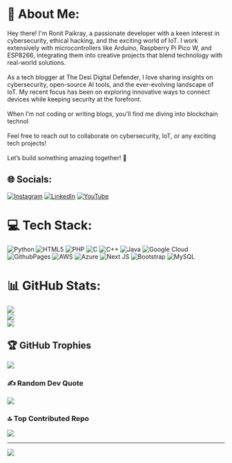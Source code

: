 # 💫 About Me:
Hey there! I'm Ronit Paikray, a passionate developer with a keen interest in cybersecurity, ethical hacking, and the exciting world of IoT. I work extensively with microcontrollers like Arduino, Raspberry Pi Pico W, and ESP8266, integrating them into creative projects that blend technology with real-world solutions.<br><br>As a tech blogger at The Desi Digital Defender, I love sharing insights on cybersecurity, open-source AI tools, and the ever-evolving landscape of IoT. My recent focus has been on exploring innovative ways to connect devices while keeping security at the forefront.<br><br>When I’m not coding or writing blogs, you'll find me diving into blockchain technol<br><br>Feel free to reach out to collaborate on cybersecurity, IoT, or any exciting tech projects!<br><br>Let’s build something amazing together! 🚀


## 🌐 Socials:
[![Instagram](https://img.shields.io/badge/Instagram-%23E4405F.svg?logo=Instagram&logoColor=white)](https://instagram.com/mister_i_777) [![LinkedIn](https://img.shields.io/badge/LinkedIn-%230077B5.svg?logo=linkedin&logoColor=white)](https://linkedin.com/in/ronit-paikray-9b5270300) [![YouTube](https://img.shields.io/badge/YouTube-%23FF0000.svg?logo=YouTube&logoColor=white)](https://youtube.com/@@TheDesiDigitalDefender) 

# 💻 Tech Stack:
![Python](https://img.shields.io/badge/python-3670A0?style=for-the-badge&logo=python&logoColor=ffdd54) ![HTML5](https://img.shields.io/badge/html5-%23E34F26.svg?style=for-the-badge&logo=html5&logoColor=white) ![PHP](https://img.shields.io/badge/php-%23777BB4.svg?style=for-the-badge&logo=php&logoColor=white) ![C](https://img.shields.io/badge/c-%2300599C.svg?style=for-the-badge&logo=c&logoColor=white) ![C++](https://img.shields.io/badge/c++-%2300599C.svg?style=for-the-badge&logo=c%2B%2B&logoColor=white) ![Java](https://img.shields.io/badge/java-%23ED8B00.svg?style=for-the-badge&logo=openjdk&logoColor=white) ![Google Cloud](https://img.shields.io/badge/GoogleCloud-%234285F4.svg?style=for-the-badge&logo=google-cloud&logoColor=white) ![GithubPages](https://img.shields.io/badge/github%20pages-121013?style=for-the-badge&logo=github&logoColor=white) ![AWS](https://img.shields.io/badge/AWS-%23FF9900.svg?style=for-the-badge&logo=amazon-aws&logoColor=white) ![Azure](https://img.shields.io/badge/azure-%230072C6.svg?style=for-the-badge&logo=microsoftazure&logoColor=white) ![Next JS](https://img.shields.io/badge/Next-black?style=for-the-badge&logo=next.js&logoColor=white) ![Bootstrap](https://img.shields.io/badge/bootstrap-%238511FA.svg?style=for-the-badge&logo=bootstrap&logoColor=white) ![MySQL](https://img.shields.io/badge/mysql-4479A1.svg?style=for-the-badge&logo=mysql&logoColor=white)
# 📊 GitHub Stats:
![](https://github-readme-stats.vercel.app/api?username=Ronit-paikray&theme=dark&hide_border=false&include_all_commits=false&count_private=false)<br/>
![](https://github-readme-streak-stats.herokuapp.com/?user=Ronit-paikray&theme=dark&hide_border=false)<br/>
![](https://github-readme-stats.vercel.app/api/top-langs/?username=Ronit-paikray&theme=dark&hide_border=false&include_all_commits=false&count_private=false&layout=compact)

## 🏆 GitHub Trophies
![](https://github-profile-trophy.vercel.app/?username=Ronit-paikray&theme=radical&no-frame=false&no-bg=true&margin-w=4)

### ✍️ Random Dev Quote
![](https://quotes-github-readme.vercel.app/api?type=horizontal&theme=radical)

### 🔝 Top Contributed Repo
![](https://github-contributor-stats.vercel.app/api?username=Ronit-paikray&limit=5&theme=dark&combine_all_yearly_contributions=true)

---
[![](https://visitcount.itsvg.in/api?id=Ronit-paikray&icon=0&color=0)](https://visitcount.itsvg.in)

<!-- Proudly created with GPRM ( https://gprm.itsvg.in ) -->
